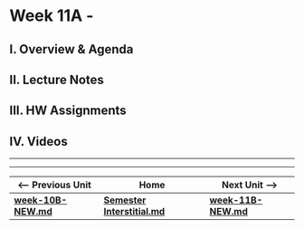 # Week 11A - 

## I. Overview & Agenda

## II. Lecture Notes

## III. HW Assignments

## IV. Videos

<hr><hr>

| <-- Previous Unit | Home | Next Unit -->
| --- | --- | --- 
| [**week-10B-NEW.md**](week-10B-NEW.md)    |  [**Semester Interstitial.md**](../interstitial.md.md) | [**week-11B-NEW.md**](week-11B-NEW.md)
